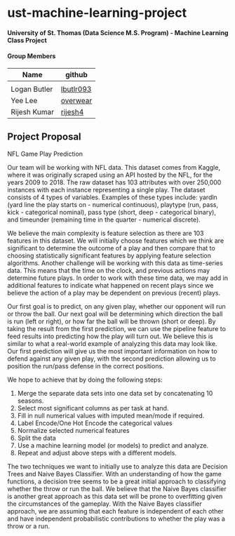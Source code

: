 # ust-machine-learning-project

#### University of St. Thomas (Data Science M.S. Program) - Machine Learning Class Project

#### Group Members
| Name | github |
| ---- | ------ |
|      |        |
| Logan Butler  | [lbutlr093](https://github.com/lbutlr093) |
|   Yee Lee     | [overwear](https://github.com/overwear)   |
| Rijesh Kumar  | [rijesh4](https://github.com/rijesh4)     |

## Project Proposal
NFL Game Play Prediction

Our team will be working with NFL data. This dataset comes from Kaggle, where it was originally scraped using an API hosted by the NFL, for the years 2009 to 2018. The raw dataset has 103 attributes with over 250,000 instances with each instance representing a single play. The dataset consists of 4 types of variables. Examples of these types include: yardln (yard line the play starts on - numerical continuous), playtype (run, pass, kick - categorical nominal), pass type (short, deep - categorical binary), and timeunder (remaining time in the quarter - numerical discrete).

We believe the main complexity is feature selection as there are 103 features in this dataset. We will initially choose features which we think are significant to determine the outcome of a play and then compare that to choosing statistically significant features by applying feature selection algorithms. Another challenge will be working with this data as time-series data. This means that the time on the clock, and previous actions may determine future plays. In order to work with these time data, we may add in additional features to indicate what happened on recent plays since we believe the action of a play may be dependent on previous (recent) plays.

Our first goal is to predict, on any given play, whether our opponent will run or throw the ball. Our next goal will be determining which direction the ball is run (left or right), or how far the ball will be thrown (short or deep). By taking the result from the first prediction, we can use the pipeline feature to feed results into predicting how the play will turn out. We believe this is similar to what a real-world example of analyzing this data may look like. Our first prediction will give us the most important information on how to defend against any given play, with the second prediction allowing us to position the run/pass defense in the correct positions.

We hope to achieve that by doing the following steps:
1.	Merge the separate data sets into one data set by concatenating 10 seasons.
2.	Select most significant columns as per task at hand.
3.	Fill in null numerical values with imputed mean/mode if required.
4.	Label Encode/One Hot Encode the categorical values
5.	Normalize selected numerical features
6.	Split the data
7.	Use a machine learning model (or models) to predict and analyze.  
8.	Repeat and adjust above steps with a different models. 

The two techniques we want to initially use to analyze this data are Decision Trees and Naive Bayes Classifier. With an understanding of how the game functions, a decision tree seems to be a great initial approach to classifying whether the throw or run the ball. We believe that the Naive Bayes classifier is another great approach as this data set will be prone to overfitting given the circumstances of the gameplay. With the Naive Bayes classifier approach, we are assuming that each feature is independent of each other and have independent probabilistic contributions to whether the play was a throw or a run.
